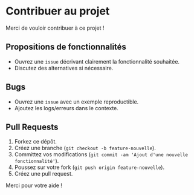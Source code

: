 # Contribuer au projet

Merci de vouloir contribuer à ce projet !

## Propositions de fonctionnalités

- Ouvrez une `issue` décrivant clairement la fonctionnalité souhaitée.
- Discutez des alternatives si nécessaire.

## Bugs

- Ouvrez une `issue` avec un exemple reproductible.
- Ajoutez les logs/erreurs dans le contexte.

## Pull Requests

1. Forkez ce dépôt.
2. Créez une branche (`git checkout -b feature-nouvelle`).
3. Committez vos modifications (`git commit -am 'Ajout d'une nouvelle fonctionnalité'`).
4. Poussez sur votre fork (`git push origin feature-nouvelle`).
5. Créez une pull request.

Merci pour votre aide !
